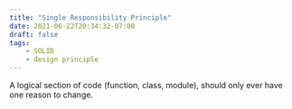 ```yaml
---
title: "Single Responsibility Principle"
date: 2021-06-22T20:34:32-07:00
draft: false
tags:
    - SOLID
    - design principle
---
```


A logical section of code (function, class, module), should only ever have one reason to change.
